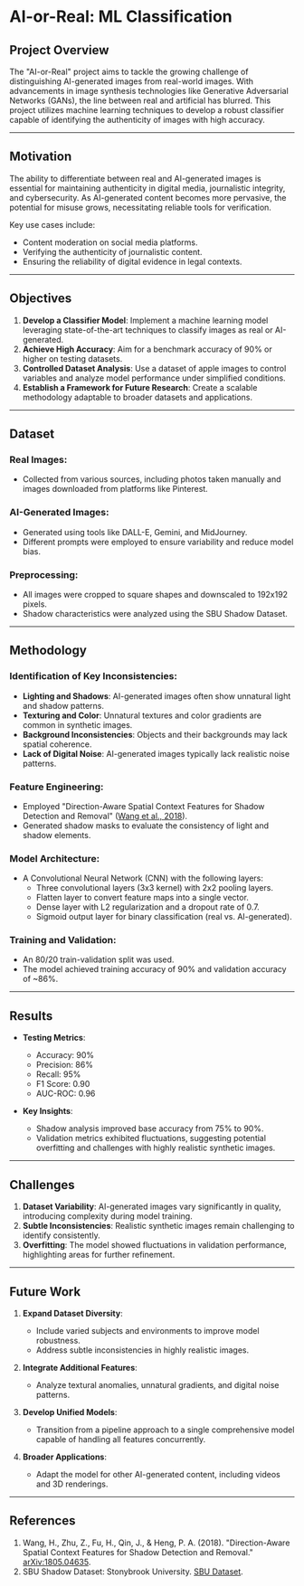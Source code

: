 # AI-or-Real: ML Classification

## Project Overview

The "AI-or-Real" project aims to tackle the growing challenge of distinguishing AI-generated images from real-world images. With advancements in image synthesis technologies like Generative Adversarial Networks (GANs), the line between real and artificial has blurred. This project utilizes machine learning techniques to develop a robust classifier capable of identifying the authenticity of images with high accuracy.

---

## Motivation

The ability to differentiate between real and AI-generated images is essential for maintaining authenticity in digital media, journalistic integrity, and cybersecurity. As AI-generated content becomes more pervasive, the potential for misuse grows, necessitating reliable tools for verification.

Key use cases include:
- Content moderation on social media platforms.
- Verifying the authenticity of journalistic content.
- Ensuring the reliability of digital evidence in legal contexts.

---

## Objectives

1. **Develop a Classifier Model**: Implement a machine learning model leveraging state-of-the-art techniques to classify images as real or AI-generated.
2. **Achieve High Accuracy**: Aim for a benchmark accuracy of 90% or higher on testing datasets.
3. **Controlled Dataset Analysis**: Use a dataset of apple images to control variables and analyze model performance under simplified conditions.
4. **Establish a Framework for Future Research**: Create a scalable methodology adaptable to broader datasets and applications.

---

## Dataset

### Real Images:
- Collected from various sources, including photos taken manually and images downloaded from platforms like Pinterest.

### AI-Generated Images:
- Generated using tools like DALL-E, Gemini, and MidJourney.
- Different prompts were employed to ensure variability and reduce model bias.

### Preprocessing:
- All images were cropped to square shapes and downscaled to 192x192 pixels.
- Shadow characteristics were analyzed using the SBU Shadow Dataset.

---

## Methodology

### Identification of Key Inconsistencies:
- **Lighting and Shadows**: AI-generated images often show unnatural light and shadow patterns.
- **Texturing and Color**: Unnatural textures and color gradients are common in synthetic images.
- **Background Inconsistencies**: Objects and their backgrounds may lack spatial coherence.
- **Lack of Digital Noise**: AI-generated images typically lack realistic noise patterns.

### Feature Engineering:
- Employed "Direction-Aware Spatial Context Features for Shadow Detection and Removal" ([Wang et al., 2018](https://arxiv.org/abs/1805.04635)).
- Generated shadow masks to evaluate the consistency of light and shadow elements.

### Model Architecture:
- A Convolutional Neural Network (CNN) with the following layers:
  - Three convolutional layers (3x3 kernel) with 2x2 pooling layers.
  - Flatten layer to convert feature maps into a single vector.
  - Dense layer with L2 regularization and a dropout rate of 0.7.
  - Sigmoid output layer for binary classification (real vs. AI-generated).

### Training and Validation:
- An 80/20 train-validation split was used.
- The model achieved training accuracy of 90% and validation accuracy of ~86%.

---

## Results

- **Testing Metrics**:
  - Accuracy: 90%
  - Precision: 86%
  - Recall: 95%
  - F1 Score: 0.90
  - AUC-ROC: 0.96

- **Key Insights**:
  - Shadow analysis improved base accuracy from 75% to 90%.
  - Validation metrics exhibited fluctuations, suggesting potential overfitting and challenges with highly realistic synthetic images.

---

## Challenges

1. **Dataset Variability**: AI-generated images vary significantly in quality, introducing complexity during model training.
2. **Subtle Inconsistencies**: Realistic synthetic images remain challenging to identify consistently.
3. **Overfitting**: The model showed fluctuations in validation performance, highlighting areas for further refinement.

---

## Future Work

1. **Expand Dataset Diversity**:
   - Include varied subjects and environments to improve model robustness.
   - Address subtle inconsistencies in highly realistic images.

2. **Integrate Additional Features**:
   - Analyze textural anomalies, unnatural gradients, and digital noise patterns.

3. **Develop Unified Models**:
   - Transition from a pipeline approach to a single comprehensive model capable of handling all features concurrently.

4. **Broader Applications**:
   - Adapt the model for other AI-generated content, including videos and 3D renderings.

---

## References

1. Wang, H., Zhu, Z., Fu, H., Qin, J., & Heng, P. A. (2018). "Direction-Aware Spatial Context Features for Shadow Detection and Removal." [arXiv:1805.04635](https://arxiv.org/abs/1805.04635).
2. SBU Shadow Dataset: Stonybrook University. [SBU Dataset](https://www3.cs.stonybrook.edu/~cvl/projects/shadow_noisy_label/index.html).

